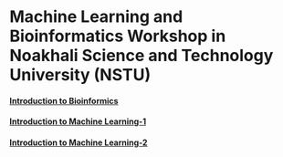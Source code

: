 # Machine Learning and Bioinformatics Workshop in Noakhali Science and Technology University (NSTU)

#### [Introduction to Bioinformics](https://github.com/mrzResearchArena/NSTU-Machine-Learning-Bioinformatics/blob/master/NSTU-bio.ipynb)
#### [Introduction to Machine Learning-1](https://github.com/mrzResearchArena/NSTU-Machine-Learning-Bioinformatics/blob/master/NSTU-basic-ML.ipynb)
#### [Introduction to Machine Learning-2](https://github.com/mrzResearchArena/NSTU-Machine-Learning-Bioinformatics/blob/master/NSTU-inter-ML.ipynb)

